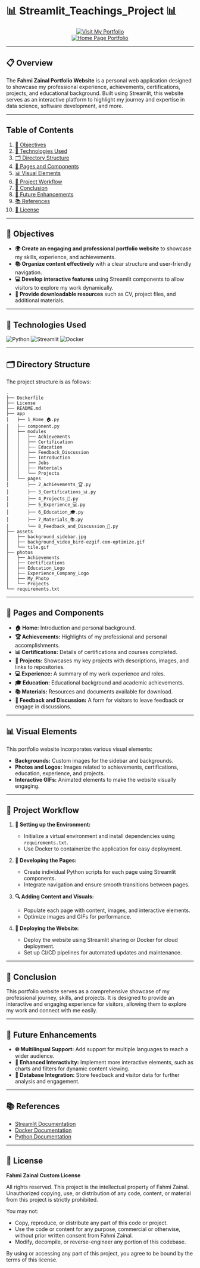 # **📊 Streamlit_Teachings_Project 📊**

<!-- Badge to Visit My Portfolio -->
<div align="center"> 
    <a href="https://fahmizainal-portfolio.streamlit.app/">
        <img src="https://img.shields.io/badge/Visit%20My%20Portfolio-Streamlit%20App-brightgreen?style=for-the-badge&logo=streamlit" alt="Visit My Portfolio"/>
    </a>
</div>

<div align="center">
    <!-- Image as a link -->
    <a href="https://img.shields.io/badge/Visit%20My%20Portfolio-Streamlit%20App-brightgreen?style=for-the-badge&logo=streamlit">
        <img src="assets/Home_Page_Portfolio.png" alt="Home Page Portfolio" style="max-width:100%;">
    </a>
</div>

---

## **📋 Overview**
The **Fahmi Zainal Portfolio Website** is a personal web application designed to showcase my professional experience, achievements, certifications, projects, and educational background. Built using Streamlit, this website serves as an interactive platform to highlight my journey and expertise in data science, software development, and more.

---

## **Table of Contents**

1. [🎯 Objectives](#-objectives)
2. [🔧 Technologies Used](#-technologies-used)
3. [🗂️ Directory Structure](#-directory-structure)
4. [📁 Pages and Components](#-pages-and-components)
5. [📊 Visual Elements](#-visual-elements)
6. [🔄 Project Workflow](#-project-workflow)
7. [🎉 Conclusion](#-conclusion)
8. [🔮 Future Enhancements](#-future-enhancements)
9. [📚 References](#-references)
10. [📜 License](#-license)

---

## **🎯 Objectives**

- **🌍 Create an engaging and professional portfolio website** to showcase my skills, experience, and achievements.
- **📚 Organize content effectively** with a clear structure and user-friendly navigation.
- **💻 Develop interactive features** using Streamlit components to allow visitors to explore my work dynamically.
- **🔗 Provide downloadable resources** such as CV, project files, and additional materials.

---

## **🔧 Technologies Used**

![Python](https://img.shields.io/badge/python-3670A0?style=for-the-badge&logo=python&logoColor=ffdd54)
![Streamlit](https://img.shields.io/badge/Streamlit-%23FF4B4B.svg?style=for-the-badge&logo=Streamlit&logoColor=white)
![Docker](https://img.shields.io/badge/Docker-%230db7ed.svg?style=for-the-badge&logo=docker&logoColor=white)

---

## **🗂️ Directory Structure**

The project structure is as follows:

```plaintext
.
├── Dockerfile
├── License
├── README.md
├── app
│   ├── 1_Home_🏠.py
│   ├── component.py
│   ├── modules
│   │   ├── Achievements
│   │   ├── Certification
│   │   ├── Education
│   │   ├── Feedback_Discussion
│   │   ├── Introduction
│   │   ├── Jobs
│   │   ├── Materials
│   │   └── Projects
│   └── pages
│       ├── 2_Achievements_🏆.py
│       ├── 3_Certifications_📊.py
│       ├── 4_Projects_💼.py
│       ├── 5_Experience_💻.py
│       ├── 6_Education_🎓.py
│       ├── 7_Materials_📚.py
│       └── 8_Feedback_and_Discussion_💬.py
├── assets
│   ├── background_sidebar.jpg
│   ├── background_video_bird-ezgif.com-optimize.gif
│   └── tile.gif
├── photos
│   ├── Achievements
│   ├── Certifications
│   ├── Education_Logo
│   ├── Experience_Company_Logo
│   ├── My_Photo
│   └── Projects
└── requirements.txt
```

---

## **📁 Pages and Components**

- **🏠 Home:** Introduction and personal background.
- **🏆 Achievements:** Highlights of my professional and personal accomplishments.
- **📊 Certifications:** Details of certifications and courses completed.
- **💼 Projects:** Showcases my key projects with descriptions, images, and links to repositories.
- **💻 Experience:** A summary of my work experience and roles.
- **🎓 Education:** Educational background and academic achievements.
- **📚 Materials:** Resources and documents available for download.
- **💬 Feedback and Discussion:** A form for visitors to leave feedback or engage in discussions.

---

## **📊 Visual Elements**

This portfolio website incorporates various visual elements:
- **Backgrounds:** Custom images for the sidebar and backgrounds.
- **Photos and Logos:** Images related to achievements, certifications, education, experience, and projects.
- **Interactive GIFs:** Animated elements to make the website visually engaging.

---

## **🔄 Project Workflow**

1. **📂 Setting up the Environment:**
   - Initialize a virtual environment and install dependencies using `requirements.txt`.
   - Use Docker to containerize the application for easy deployment.

2. **🧩 Developing the Pages:**
   - Create individual Python scripts for each page using Streamlit components.
   - Integrate navigation and ensure smooth transitions between pages.

3. **🔍 Adding Content and Visuals:**
   - Populate each page with content, images, and interactive elements.
   - Optimize images and GIFs for performance.

4. **🚀 Deploying the Website:**
   - Deploy the website using Streamlit sharing or Docker for cloud deployment.
   - Set up CI/CD pipelines for automated updates and maintenance.

---

## **🎉 Conclusion**

This portfolio website serves as a comprehensive showcase of my professional journey, skills, and projects. It is designed to provide an interactive and engaging experience for visitors, allowing them to explore my work and connect with me easily.

---

## **🔮 Future Enhancements**

- **🌐 Multilingual Support:** Add support for multiple languages to reach a wider audience.
- **🔧 Enhanced Interactivity:** Implement more interactive elements, such as charts and filters for dynamic content viewing.
- **💾 Database Integration:** Store feedback and visitor data for further analysis and engagement.

---

## **📚 References**

- [Streamlit Documentation](https://docs.streamlit.io/)
- [Docker Documentation](https://docs.docker.com/)
- [Python Documentation](https://docs.python.org/3/)

---

## **📜 License**

**Fahmi Zainal Custom License**

All rights reserved. This project is the intellectual property of Fahmi Zainal. Unauthorized copying, use, or distribution of any code, content, or material from this project is strictly prohibited.

You may not:
- Copy, reproduce, or distribute any part of this code or project.
- Use the code or content for any purpose, commercial or otherwise, without prior written consent from Fahmi Zainal.
- Modify, decompile, or reverse-engineer any portion of this codebase.

By using or accessing any part of this project, you agree to be bound by the terms of this license.
